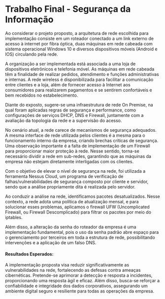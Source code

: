 # Trabalho Final - Segurança da Informação
Ao considerar o projeto proposto, a arquitetura de rede escolhida para implementação consiste em um roteador conectado a um link externo de acesso à internet por fibra óptica, duas máquinas em rede cabeada com sistema operacional Windows 10 e diversos dispositivos móveis (Android e IOS) circulando pela rede.

A organização a ser implementada está associada a uma loja de dispositivos eletrônicos e telefonia móvel. As máquinas em rede cabeada têm a finalidade de realizar pedidos, atendimento e funções administrativas e internas. A rede wireless é disponibilizada para facilitar a comunicação entre clientes e a loja, além de fornecer acesso à Internet aos consumidores para realizarem pagamentos e se sentirem confortáveis e bem recebidos no estabelecimento.

Diante do exposto, sugere-se uma infraestrutura de rede On Premise, na qual foram aplicadas regras de segurança e performance, como configurações de serviços DHCP, DNS e Firewall, juntamente com a avaliação da topologia da rede e a supervisão do acesso.

No cenário atual, a rede carece de mecanismos de segurança adequados. A mesma interface de rede utilizada pelos clientes é a mesma para o funcionamento interno da empresa, criando brechas críticas de segurança. Uma observação importante é a falta de implementação de um Firewall para proporcionar maior proteção à rede. Nesse sentido, torna-se necessário dividir a rede em sub-redes, garantindo que as máquinas da empresa não estejam diretamente interligadas com os clientes.

Com o objetivo de elevar o nível de segurança na rede, foi utilizada a ferramenta Nessus Cloud, um programa de verificação de falhas/vulnerabilidades de segurança composto por cliente e servidor, sendo que a análise propriamente dita é realizada pelo servidor.

Ao conduzir a análise na rede, identificamos pacotes desatualizados. Nesse contexto, a rede adota uma política de atualização mensal, e para solucionar esses problemas, aplicamos o firewall UFW (Uncomplicated Firewall, ou Firewall Descomplicado) para filtrar os pacotes por meio do iptables.

Além disso, a alteração da senha do roteador da empresa é uma implementação fundamental, pois o uso da senha padrão abre espaço para o gerenciamento por terceiros em toda a estrutura de rede, possibilitando intervenções e a aplicação de um falso DNS.

#### Resultados Esperados:
A implementação proposta visa reduzir significativamente as vulnerabilidades na rede, fortalecendo as defesas contra ameaças cibernéticas. Pretende-se aprimorar a detecção e resposta a incidentes, proporcionando uma resposta ágil e eficaz. Além disso, busca-se reforçar a confiabilidade e integridade dos dados corporativos, assegurando um ambiente digital seguro e resiliente para todas as operações da empresa.
